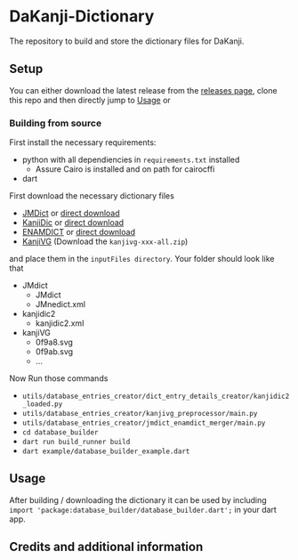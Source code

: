 # DaKanji-Dictionary

The repository to build and store the dictionary files for DaKanji.

## Setup

You can either download the latest release from the [releases page](https://github.com/CaptainDario/DaKanji-Dictionary/releases), clone this repo and then directly jump to [Usage](#usage) or

### Building from source

First install the necessary requirements:

* python with all dependiencies in `requirements.txt` installed
  * Assure Cairo is installed and on path for cairocffi
* dart

First download the necessary dictionary files

* [JMDict](https://www.edrdg.org/jmdict/j_jmdict.html) or [direct download](http://ftp.edrdg.org/pub/Nihongo//JMdict.gz)
* [KanjiDic](http://www.edrdg.org/wiki/index.php/KANJIDIC_Project) or [direct download](http://www.edrdg.org/kanjidic/kanjidic2.xml.gz)
* [ENAMDICT](https://www.edrdg.org/enamdict/enamdict_doc.html) or [direct download](http://ftp.edrdg.org/pub/Nihongo/JMnedict.xml.gz)
* [KanjiVG](https://github.com/KanjiVG/kanjivg/releases/latest) (Download the `kanjivg-xxx-all.zip`)

and place them in the `inputFiles directory`.
Your folder should look like that

* JMdict
  * JMdict
  * JMnedict.xml
* kanjidic2
  * kanjidic2.xml
* kanjiVG
  * 0f9a8.svg
  * 0f9ab.svg
  * ...

Now Run those commands

* `utils/database_entries_creator/dict_entry_details_creator/kanjidic2_loaded.py`
* `utils/database_entries_creator/kanjivg_preprocessor/main.py`
* `utils/database_entries_creator/jmdict_enamdict_merger/main.py`
* `cd database_builder`
* `dart run build_runner build`
* `dart example/database_builder_example.dart`

## Usage

After building / downloading the dictionary it can be used by including
`import 'package:database_builder/database_builder.dart';` in your dart app.

## Credits and additional information
